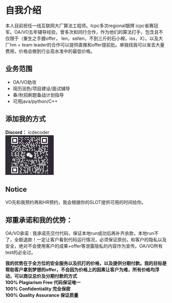 # 自我介绍

本人目前担任一线互联网大厂算法工程师。Icpc多次regional银牌 icpc省赛冠军。OA/VO五年辅导经验，曾多次和同行合作，作为他们的算法打手，包含且不仅限于（重生之手握offer， len，sellen，不到三斤的石小棉，iss，X）。以及大厂hm + team leader的合作可以提供直推和offer提前批。单独找我可以省去大量费用，价格会做到行业高水准中的最低价格。

## 业务范围

+ OA/VO助攻
+ 简历润色/项目建设/面试辅导
+ 春/秋招刷题备战计划指导
+ 可用java/python/C++

## 添加我的方式

**Discord：** icdecoder  
<img src="weixin.jpg" width="30%">

## Notice

VO先和我预约再和HR预约，我会根据你的SLOT提供可用的时间给你。

## 郑重承诺和我的优势：

OA/VO承诺 : 我承诺先交付代码，保证本地run成功后再补齐余款，本地run不了，全额退款！一定让客户看到代码运行情况，必须保证原创，和客户的隐私以及安全，绝对不会使用客户的成果+offer等泄露隐私的内容作为宣传。OA/VO所有test的必全过。

**我的优势在于全方位的安全服务以及抗打的价格，以及提供分期付款。我的目标是帮助客户拿到梦想的offer，不会因为价格上的因素让客户为难，所有价格均浮动，可以商议总价及分期付款的方式**  
**100% Plagiarism Free 代码保证唯一**  
**100% Confidentiality 完全保密**  
**100% Quality Assurance 保证质量**  
